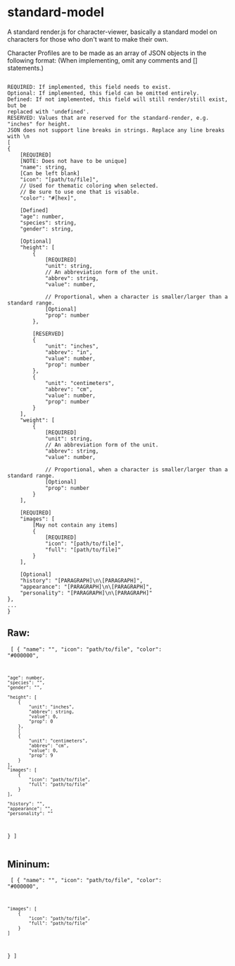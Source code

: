 # standard-model
A standard render.js for character-viewer, basically a standard model on characters for those who don't want to make their own.

Character Profiles are to be made as an array of JSON objects in the following format:
(When implementing, omit any comments and [] statements.)
<pre><code>
REQUIRED: If implemented, this field needs to exist.
Optional: If implemented, this field can be omitted entirely.
Defined: If not implemented, this field will still render/still exist, but be
replaced with 'undefined'.
RESERVED: Values that are reserved for the standard-render, e.g. "inches" for height.
JSON does not support line breaks in strings. Replace any line breaks with \n
[
{
    [REQUIRED]
    [NOTE: Does not have to be unique]
    "name": string,
    [Can be left blank]
    "icon": "[path/to/file]",
    // Used for thematic coloring when selected.
    // Be sure to use one that is visable.
    "color": "#[hex]",
    
    [Defined]
    "age": number,
    "species": string,
    "gender": string,
    
    [Optional]
    "height": [
        {
            [REQUIRED]
            "unit": string,
            // An abbreviation form of the unit.
            "abbrev": string,
            "value": number,
            
            // Proportional, when a character is smaller/larger than a standard range.
            [Optional]
            "prop": number
        },
        
        [RESERVED]
        {
            "unit": "inches",
            "abbrev": "in",
            "value": number,
            "prop": number
        },
        {
            "unit": "centimeters",
            "abbrev": "cm",
            "value": number,
            "prop": number
        }
    ],
    "weight": [
        {
            [REQUIRED]
            "unit": string,
            // An abbreviation form of the unit.
            "abbrev": string,
            "value": number,
            
            // Proportional, when a character is smaller/larger than a standard range.
            [Optional]
            "prop": number
        }
    ],
    
    [REQUIRED]
    "images": [
        [May not contain any items]
        {
            [REQUIRED]
            "icon": "[path/to/file]",
            "full": "[path/to/file]"
        }
    ],
    
    [Optional]
    "history": "[PARAGRAPH]\n\[PARAGRAPH]",
    "appearance": "[PARAGRAPH]\n\[PARAGRAPH]",
    "personality": "[PARAGRAPH]\n\[PARAGRAPH]"
},
...
}
</code></pre>

## Raw:
<code><pre>
[
{
    "name": "",
    "icon": "path/to/file",
    "color": "#000000",
    
    "age": number,
    "species": "",
    "gender": "",
    
    "height": [
        {
            "unit": "inches",
            "abbrev": string,
            "value": 0,
            "prop": 0
        },
        [
        {
            "unit": "centimeters",
            "abbrev": "cm",
            "value": 0,
            "prop": 9
        }
    ],
    "images": [
        {
            "icon": "path/to/file",
            "full": "path/to/file"
        }
    ],
    
    "history": "",
    "appearance": "",
    "personality": ""
}
]
</code></pre>

## Mininum:
<code><pre>
[
{
    "name": "",
    "icon": "path/to/file",
    "color": "#000000",
    
    "images": [
        {
            "icon": "path/to/file",
            "full": "path/to/file"
        }
    ]
}
]
</code></pre>
